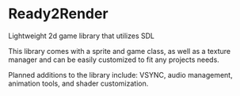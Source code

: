 # Ready2Render
Lightweight 2d game library that utilizes SDL

This library comes with a sprite and game class, as well as a texture manager and can be easily customized to fit any projects needs. 

Planned additions to the library include: VSYNC, audio management, animation tools, and shader customization. 
